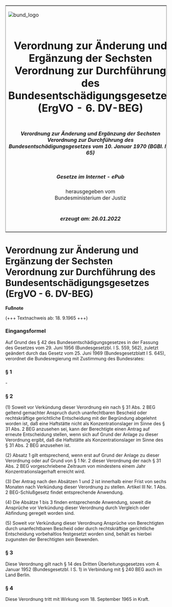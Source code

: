 <span id="DECKBLATT.html"></span>

<table border="0" frame="border" width="100%">

<tr valign="top">

<td align="left">

![bund\_logo](BfJ_2021_Web_de_de.gif)

</td>

<td align="right">

 

</td>

</tr>

<tr align="center" valign="middle">

<td colspan="2">

# Verordnung zur Änderung und Ergänzung der Sechsten Verordnung zur Durchführung des Bundesentschädigungsgesetzes (ErgVO - 6. DV-BEG)

</td>

</tr>

<tr align="center" valign="middle">

<td colspan="2">

##### Verordnung zur Änderung und Ergänzung der Sechsten Verordnung zur Durchführung des Bundesentschädigungsgesetzes vom 10. Januar 1970 (BGBl. I S. 65)

</td>

</tr>

<tr align="center" valign="middle">

<td colspan="2">

  
  

##### Gesetze im Internet - ePub  
  
herausgegeben vom  
Bundesministerium der Justiz

</td>

</tr>

<tr align="center" valign="bottom">

<td colspan="2">

  
  

##### erzeugt am: 26.01.2022

</td>

</tr>

</table>

<span id="BJNR000650970.html"></span>

# Verordnung zur Änderung und Ergänzung der Sechsten Verordnung zur Durchführung des Bundesentschädigungsgesetzes (ErgVO - 6. DV-BEG)

<div>

  
**Fußnote**

<div class="jnhtml">

<div>

<div class="jurAbsatz">

(+++ Textnachweis ab: 18. 9.1965 +++)

</div>

</div>

</div>

</div>

<span id="BJNR000650970BJNE000100325.html"></span>

### Eingangsformel  

<div>

<div class="jnhtml">

<div>

<div class="jurAbsatz">

Auf Grund des § 42 des Bundesentschädigungsgesetzes in der Fassung des
Gesetzes vom 29. Juni 1956 (Bundesgesetzbl. I S. 559, 562), zuletzt
geändert durch das Gesetz vom 25. Juni 1969 (Bundesgesetzblatt I S.
645), verordnet die Bundesregierung mit Zustimmung des Bundesrates:

</div>

</div>

</div>

</div>

<span id="BJNR000650970BJNE000200325.html"></span>

### § 1  

<div>

<div class="jnhtml">

<div>

<div class="jurAbsatz">

\-

</div>

</div>

</div>

</div>

<span id="BJNR000650970BJNE000300325.html"></span>

### § 2  

<div>

<div class="jnhtml">

<div>

<div class="jurAbsatz">

(1) Soweit vor Verkündung dieser Verordnung ein nach § 31 Abs. 2 BEG
geltend gemachter Anspruch durch unanfechtbaren Bescheid oder
rechtskräftige gerichtliche Entscheidung mit der Begründung abgelehnt
worden ist, daß eine Haftstätte nicht als Konzentrationslager im Sinne
des § 31 Abs. 2 BEG anzusehen sei, kann der Berechtigte einen Antrag auf
erneute Entscheidung stellen, wenn sich auf Grund der Anlage zu dieser
Verordnung ergibt, daß die Haftstätte als Konzentrationslager im Sinne
des § 31 Abs. 2 BEG anzusehen ist.

</div>

<div class="jurAbsatz">

(2) Absatz 1 gilt entsprechend, wenn erst auf Grund der Anlage zu dieser
Verordnung oder auf Grund von § 1 Nr. 2 dieser Verordnung der nach § 31
Abs. 2 BEG vorgeschriebene Zeitraum von mindestens einem Jahr
Konzentrationslagerhaft erreicht wird.

</div>

<div class="jurAbsatz">

(3) Der Antrag nach den Absätzen 1 und 2 ist innerhalb einer Frist von
sechs Monaten nach Verkündung dieser Verordnung zu stellen. Artikel III
Nr. 1 Abs. 2 BEG-Schlußgesetz findet entsprechende Anwendung.

</div>

<div class="jurAbsatz">

(4) Die Absätze 1 bis 3 finden entsprechende Anwendung, soweit die
Ansprüche vor Verkündung dieser Verordnung durch Vergleich oder
Abfindung geregelt worden sind.

</div>

<div class="jurAbsatz">

(5) Soweit vor Verkündung dieser Verordnung Ansprüche von Berechtigten
durch unanfechtbaren Bescheid oder durch rechtskräftige gerichtliche
Entscheidung vorbehaltlos festgesetzt worden sind, behält es hierbei
zugunsten der Berechtigten sein Bewenden.

</div>

</div>

</div>

</div>

<span id="BJNR000650970BJNE000400325.html"></span>

### § 3  

<div>

<div class="jnhtml">

<div>

<div class="jurAbsatz">

Diese Verordnung gilt nach § 14 des Dritten Überleitungsgesetzes vom 4.
Januar 1952 (Bundesgesetzbl. I S. 1) in Verbindung mit § 240 BEG auch im
Land Berlin.

</div>

</div>

</div>

</div>

<span id="BJNR000650970BJNE000500325.html"></span>

### § 4  

<div>

<div class="jnhtml">

<div>

<div class="jurAbsatz">

Diese Verordnung tritt mit Wirkung vom 18. September 1965 in Kraft.

</div>

</div>

</div>

</div>
